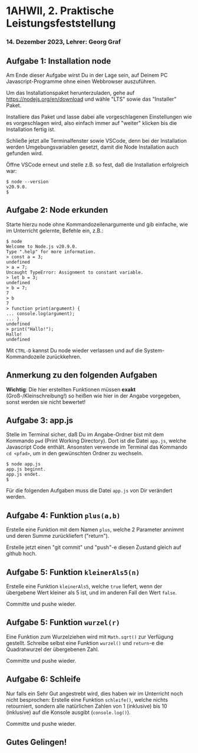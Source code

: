 # 1AHWII, 2. Praktische Leistungsfeststellung

### 14. Dezember 2023, Lehrer: Georg Graf

## Aufgabe 1: Installation node

Am Ende dieser Aufgabe wirst Du in der Lage sein, auf Deinem PC
Javascript-Programme ohne einen Webbrowser auszuführen.

Um das Installationspaket herunterzuladen, gehe auf
<https://nodejs.org/en/download> und wähle "LTS" sowie das "Installer" Paket.

Installiere das Paket und lasse dabei alle vorgeschlagenen Einstellungen wie es
vorgeschlagen wird, also einfach immer auf "weiter" klicken bis die Installation
fertig ist.

Schließe jetzt alle Terminalfenster sowie VSCode, denn bei der Installation
werden Umgebungsvariablen gesetzt, damit die Node Installation auch gefunden
wird.

Öffne VSCode erneut und stelle z.B. so fest, daß die Installation erfolgreich
war:

```shell
$ node --version
v20.9.0.
$
```

## Aufgabe 2: Node erkunden

Starte hierzu node ohne Kommandozeilenargumente und gib einfache, wie im
Unterricht gelernte, Befehle ein, z.B.:

```shell
$ node
Welcome to Node.js v20.9.0.
Type ".help" for more information.
> const a = 3;
undefined
> a = 7;
Uncaught TypeError: Assignment to constant variable.
> let b = 3;
undefined
> b = 7;
7
> b
7
> function print(argument) {
... console.log(argument);
... }
undefined
> print("Hallo!");
Hallo!
undefined
```

Mit `CTRL-D` kannst Du node wieder verlassen und auf die System-Kommandozeile
zurückkehren.

## Anmerkung zu den folgenden Aufgaben

**Wichtig**: Die hier erstellten Funktionen müssen **exakt**
(Groß-/Kleinschreibung!) so heißen wie hier in der Angabe vorgegeben, sonst
werden sie nicht bewertet!

## Aufgabe 3: app.js

Stelle im Terminal sicher, daß Du im Angabe-Ordner bist mit dem Kommando `pwd`
(Print Working Directory). Dort ist die Datei `app.js`, welche Javascript Code
enthält. Ansonsten verwende im Terminal das Kommando `cd <pfad>`, um in den
gewünschten Ordner zu wechseln.

```shell
$ node app.js
app.js beginnt.
app.js endet.
$
```

Für die folgenden Aufgaben muss die Datei `app.js` von Dir verändert werden.

## Aufgabe 4: Funktion `plus(a,b)`

Erstelle eine Funktion mit dem Namen `plus`, welche 2 Parameter annimmt und
deren Summe zurückliefert ("return").

Erstelle jetzt einen "git commit" und "push"-e diesen Zustand gleich auf github
hoch.

## Aufgabe 5: Funktion `kleinerAls5(n)`

Erstelle eine Funktion `kleinerAls5`, welche `true` liefert, wenn der übergebene
Wert kleiner als 5 ist, und im anderen Fall den Wert `false`.

Committe und pushe wieder.

## Aufgabe 5: Funktion `wurzel(r)`

Eine Funktion zum Wurzelziehen wird mit `Math.sqrt()` zur Verfügung gestellt.
Schreibe selbst eine Funktion `wurzel()` und `return`-e die Quadratwurzel der
übergebenen Zahl.

Committe und pushe wieder.

## Aufgabe 6: Schleife

Nur falls ein Sehr Gut angestrebt wird, dies haben wir im Unterricht noch nicht
besprochen: Erstelle eine Funktion `schleife()`, welche nichts retourniert,
sondern alle natürlichen Zahlen von 1 (inklusive) bis 10 (inklusive) auf die
Konsole ausgibt (`console.log()`).

Committe und pushe wieder.

## Gutes Gelingen!
